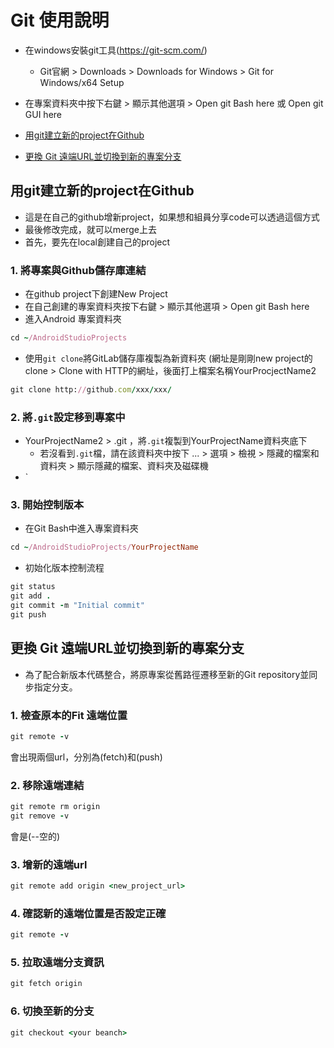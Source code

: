 # Git 使用說明
- 在windows安裝git工具(https://git-scm.com/)
  - Git官網 > Downloads > Downloads for Windows > Git for Windows/x64 Setup
- 在專案資料夾中按下右鍵 > 顯示其他選項 > Open git Bash here 或 Open git GUI here

- [用git建立新的project在Github](##用git建立新的project在Github)
- [更換 Git 遠端URL並切換到新的專案分支](##更換Git遠端URL並切換到新的專案分支)
## 用git建立新的project在Github
- 這是在自己的github增新project，如果想和組員分享code可以透過這個方式
- 最後修改完成，就可以merge上去
- 首先，要先在local創建自己的project
### 1. 將專案與Github儲存庫連結
- 在github project下創建New Project
- 在自己創建的專案資料夾按下右鍵 > 顯示其他選項 > Open git Bash here
- 進入Android 專案資料夾
```ruby
cd ~/AndroidStudioProjects
```
- 使用`git clone`將GitLab儲存庫複製為新資料夾 (網址是剛剛new project的clone > Clone with HTTP的網址，後面打上檔案名稱YourProcjectName2
```ruby
git clone http://github.com/xxx/xxx/
```
### 2. 將`.git`設定移到專案中
- YourProjectName2 > .git ，將`.git`複製到YourProjectName資料夾底下
  - 若沒看到`.git`檔，請在該資料夾中按下 ... > 選項 > 檢視 > 隱藏的檔案和資料夾 > 顯示隱藏的檔案、資料夾及磁碟機
- `
### 3. 開始控制版本
- 在Git Bash中進入專案資料夾
```ruby
cd ~/AndroidStudioProjects/YourProjectName
```
- 初始化版本控制流程
```ruby
git status
git add .
git commit -m "Initial commit"
git push
```

## 更換 Git 遠端URL並切換到新的專案分支
- 為了配合新版本代碼整合，將原專案從舊路徑遷移至新的Git repository並同步指定分支。
### 1. 檢查原本的Fit 遠端位置
```ruby
git remote -v
```
會出現兩個url，分別為(fetch)和(push)
### 2. 移除遠端連結
```ruby
git remote rm origin
git remove -v
```
會是(--空的)
### 3. 增新的遠端url
```ruby
git remote add origin <new_project_url>
```
### 4. 確認新的遠端位置是否設定正確
```ruby
git remote -v
```
### 5. 拉取遠端分支資訊
```ruby
git fetch origin
```
### 6. 切換至新的分支
```ruby
git checkout <your beanch>
